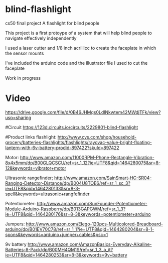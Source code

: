 # blind-flashlight
cs50 final project A flashlight for blind people

This project is a first protoype of a system that will help blind people to navigate effectively independently

I used a laser cutter and 1/8 inch acrillicc to create the faceplate in which the sensor mounts 

I've included the arduino code and the illustrator file I used to cut the faceplate

Work in progress
# Video
https://drive.google.com/file/d/0B46JHMqs0LdlNkwtem42MWdjTFk/view?usp=sharing 

#Circuit
https://123d.circuits.io/circuits/2229801-blind-flashlight

#Product links
flashlight:
http://www.cvs.com/shop/household-grocery/batteries-flashlights/flashlights/rayovac-value-bright-floating-lantern-with-6v-battery-prodid-897422?skuId=897422

Motor:
http://www.amazon.com/11000RPM-Phone-Rectangle-Vibration-8x4x5mm/dp/B00GLQCSCU/ref=sr_1_12?ie=UTF8&qid=1464280075&sr=8-12&keywords=vibrator+motor

Ultrasonic rangefinder;
http://www.amazon.com/SainSmart-HC-SR04-Ranging-Detector-Distance/dp/B004U8TOE6/ref=sr_1_sc_3?ie=UTF8&qid=1464280133&sr=8-3-spell&keywords=ultrasonic+rangfefinder

Potentiometer:
http://www.amazon.com/SunFounder-Potentiometer-Module-Arduino-Raspberry/dp/B013GAPGWM/ref=sr_1_3?ie=UTF8&qid=1464280176&sr=8-3&keywords=potentiometer+arduino

Jumpers:
http://www.amazon.com/Elego-120pcs-Multicolored-Breadboard-arduino/dp/B01EV70C78/ref=sr_1_1?ie=UTF8&qid=1464280204&sr=8-1-spons&keywords=arduino+jumper+cables&psc=1

9v battery
http://www.amazon.com/AmazonBasics-Everyday-Alkaline-Batteries-8-Pack/dp/B00MH4QM1S/ref=sr_1_3_a_it?ie=UTF8&qid=1464280253&sr=8-3&keywords=9v+battery
